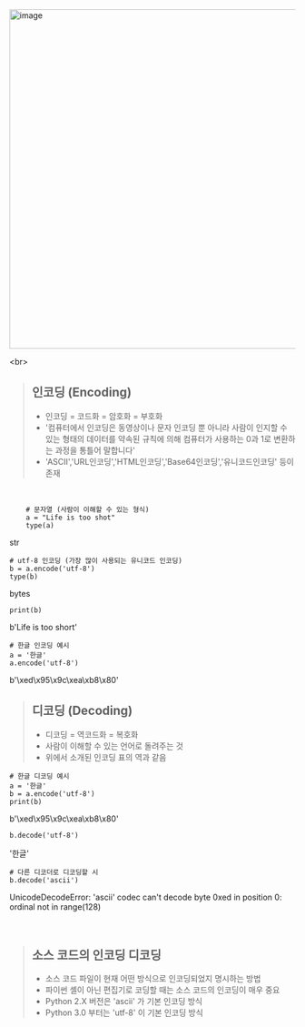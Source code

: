 <img width="597" alt="image" src="https://github.com/KANGSEONGGU4/study/assets/132239219/f138c06c-c90a-4525-b728-c208a9dd2c4c">   

<br\>

>  ## 인코딩 (Encoding)
> 
>  - 인코딩 = 코드화 = 암호화 = 부호화
>  - '컴퓨터에서 인코딩은 동영상이나 문자 인코딩 뿐 아니라 사람이 인지할 수 있는 형태의 데이터를 약속된 규칙에 의해 컴퓨터가 사용하는 0과 1로 변환하는 과정을 통틀어 말합니다'
>  - 'ASCII','URL인코딩','HTML인코딩','Base64인코딩','유니코드인코딩' 등이 존재

<br>

  		# 문자열 (사람이 이해할 수 있는 형식)
  		a = "Life is too shot"
  		type(a)

str

    # utf-8 인코딩 (가장 많이 사용되는 유니코드 인코딩)
    b = a.encode('utf-8')
    type(b)

bytes


    print(b)

b'Life is too short'   

    # 한글 인코딩 예시
    a = '한글'
    a.encode('utf-8')

b'\xed\x95\x9c\xea\xb8\x80'   

>  ## 디코딩 (Decoding)
>   - 디코딩 = 역코드화 = 복호화
>   - 사람이 이해할 수 있는 언어로 돌려주는 것
>   - 위에서 소개된 인코딩 표의 역과 같음


    # 한글 디코딩 예시
    a = '한글'
    b = a.encode('utf-8')
    print(b)

b'\xed\x95\x9c\xea\xb8\x80'

    b.decode('utf-8')

'한글'

    # 다른 디코더로 디코딩할 시
    b.decode('ascii')

UnicodeDecodeError: 'ascii' codec can't decode byte 0xed in position 0: ordinal not in range(128)   

<br/>

> ## 소스 코드의 인코딩 디코딩
> - 소스 코드 파일이 현재 어떤 방식으로 인코딩되었지 명시하는 방법
> - 파이썬 셸이 아닌 편집기로 코딩할 때는 소스 코드의 인코딩이 매우 중요
> - Python 2.X 버전은 'ascii' 가 기본 인코딩 방식
> - Python 3.0 부터는 'utf-8' 이 기본 인코딩 방식



